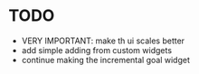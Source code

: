 # TODO

- VERY IMPORTANT: make th ui scales better
- add simple adding from custom widgets
- continue making the incremental goal widget